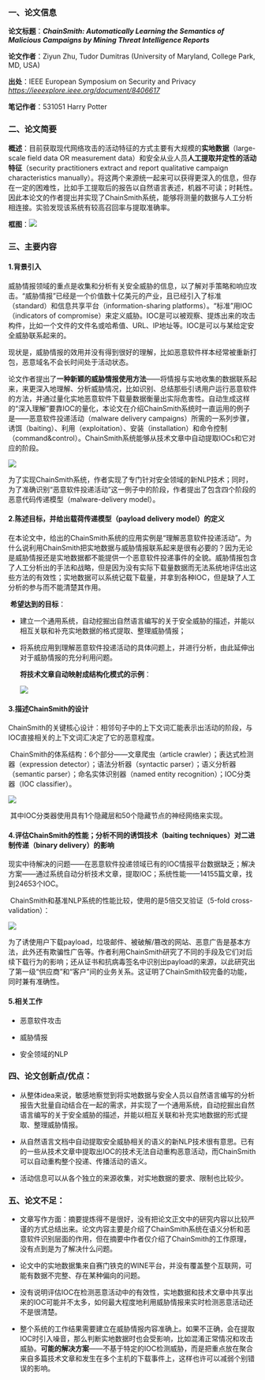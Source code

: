### 一、论文信息

**论文标题**：***ChainSmith: Automatically Learning the Semantics of Malicious Campaigns by Mining Threat Intelligence Reports***

**论文作者**：Ziyun Zhu, Tudor Dumitras (University of Maryland, College Park, MD, USA)

**出处**：IEEE European Symposium on Security and Privacy *https://ieeexplore.ieee.org/document/8406617*

**笔记作者**：531051  Harry Potter

### 二、论文简要

**概述**：目前获取现代网络攻击的活动特征的方式主要有大规模的**实地数据**（large-scale field data OR measurement data）和安全从业人员**人工提取并定性的活动特征**（security practitioners extract and report qualitative campaign characteristics manually）。将这两个来源统一起来可以获得更深入的信息，但存在一定的困难性，比如手工提取后的报告以自然语言表述，机器不可读；时耗性。因此本论文的作者提出并实现了ChainSmith系统，能够将测量的数据与人工分析相连接。实验发现该系统有较高召回率与提取准确率。 

**框图**：![](.\框图.png)

### 三、主要内容

#### 1.背景引入

​		威胁情报领域的重点是收集和分析有关安全威胁的信息，以了解对手策略和响应攻击。“威胁情报”已经是一个价值数十亿美元的产业，且已经引入了标准（standard）和信息共享平台（information-sharing platforms）。“标准”用IOC（indicators of compromise）来定义威胁。IOC是可以被观察、提炼出来的攻击构件，比如一个文件的文件名或哈希值、URL、IP地址等。IOC是可以与某给定安全威胁联系起来的。

​		现状是，威胁情报的效用并没有得到很好的理解，比如恶意软件样本经常被重新打包，恶意域名不会长时间处于活动状态。

​		论文作者提出了**一种新颖的威胁情报使用方法**——将情报与实地收集的数据联系起来，来更深入地理解、分析威胁情况，比如识别、总结那些引诱用户运行恶意软件的方法，并通过量化实地恶意软件下载量数据衡量出实际危害性。自动生成这样的“深入理解”要靠IOC的量化，本论文在介绍ChainSmith系统时一直运用的例子是——恶意软件投递活动（malware delivery campaigns）所需的一系列步骤，诱饵（baiting）、利用（exploitation）、安装（installation）和命令控制（command&control）。ChainSmith系统能够从技术文章中自动提取IOCs和它对应的阶段。

![](.\IOC对应阶段.png)

​		为了实现ChainSmith系统，作者实现了专门针对安全领域的新NLP技术；同时，为了准确识别“恶意软件投递活动”这一例子中的阶段，作者提出了包含四个阶段的恶意代码传递模型（malware-delivery model）。

#### 2.陈述目标，并给出载荷传递模型（payload delivery model）的定义

​		在本论文中，给出的ChainSmith系统的应用实例是“理解恶意软件投递活动”。为什么说利用ChainSmith把实地数据与威胁情报联系起来是很有必要的？因为无论是威胁情报还是实地数据都不能提供一个恶意软件投递事件的全貌。威胁情报包含了人工分析出的手法和战略，但是因为没有实际下载量数据而无法系统地评估出这些方法的有效性；实地数据可以系统记载下载量，并拿到各种IOC，但是缺了人工分析的参与而不能清楚其作用。

​		**希望达到的目标**：

- 建立一个通用系统，自动挖掘出自然语言编写的关于安全威胁的描述，并能以相互关联和补充实地数据的格式提取、整理威胁情报；


- 将系统应用到理解恶意软件投递活动的具体问题上，并进行分析，由此延伸出对于威胁情报的充分利用问题。

  **将技术文章自动映射成结构化模式的示例**：

  ![](.\将技术文章映射成结构化模式的示例.png)

  


#### 3.描述ChainSmith的设计

​		ChainSmith的关键核心设计：相邻句子中的上下文词汇能表示出活动的阶段，与IOC直接相关的上下文词汇决定了它的恶意程度。

​		ChainSmith的体系结构：6个部分——文章爬虫（article crawler）；表达式检测器（expression detector）；语法分析器（syntactic parser）；语义分析器（semantic parser）；命名实体识别器（named entity recognition）；IOC分类器（IOC classifier）。

![](.\系统架构.png)

​		其中IOC分类器使用具有1个隐藏层和50个隐藏节点的神经网络来实现。

#### 4.评估ChainSmith的性能；分析不同的诱饵技术（baiting techniques）对二进制传递（binary delivery）的影响

​		现实中待解决的问题——在恶意软件投递领域已有的IOC情报平台数据缺乏；解决方案——通过系统自动分析技术文章，提取IOC；系统性能——14155篇文章，找到24653个IOC。	

​		ChainSmith和基准NLP系统的性能比较，使用的是5倍交叉验证（5-fold cross-validation）：

![](.\性能比较.png)

​		为了诱使用户下载payload，垃圾邮件、被破解/篡改的网站、恶意广告是基本方法，此外还有欺骗性广告等。作者利用ChainSmith研究了不同的手段及它们对后续下载行为的影响；还从证书和抗病毒签名中识别出payload的来源，以此研究出了第一级“供应商”和“客户”间的业务关系。这证明了ChainSmith较完备的功能，同时兼有准确性。

#### 5.相关工作

- 恶意软件攻击

- 威胁情报

- 安全领域的NLP

### 四、论文创新点/优点：

- 从整体idea来说，敏感地察觉到将实地数据与安全人员以自然语言编写的分析报告大批量自动结合在一起的需求，并实现了一个通用系统，自动挖掘出自然语言编写的关于安全威胁的描述，并能以相互关联和补充实地数据的形式提取、整理威胁情报。

- 从自然语言文档中自动提取安全威胁相关的语义的新NLP技术很有意思。已有的一些从技术文章中提取出IOC的技术无法自动重构恶意活动，而ChainSmith可以自动重构整个投递、传播活动的语义。

- 活动信息可以从各个独立的来源收集，对实地数据的要求、限制也比较少。

### 五、论文不足：

- 文章写作方面：摘要提炼得不是很好，没有把论文正文中的研究内容以比较严谨的方式总结出来。论文内容主要是介绍了ChainSmith系统在语义分析和恶意软件识别层面的作用，但在摘要中作者仅介绍了ChainSmith的工作原理，没有点到是为了解决什么问题。

- 论文中的实地数据集来自赛门铁克的WINE平台，并没有覆盖整个互联网，可能有数据不完整、存在某种偏向的问题。

- 没有说明评估IOC在检测恶意活动中的有效性，实地数据和技术文章中共享出来的IOC可能并不太多，如何最大程度地利用威胁情报来实时检测恶意活动还不是很清楚。

- 整个系统的工作结果需要建立在威胁情报内容准确上。如果不正确，会在提取IOC时引入噪音，那么判断实地数据时也会受影响，比如混淆正常情况和攻击威胁。**可能的解决方案**——不基于特定的IOC检测威胁，而是把重点放在聚合来自多篇技术文章和发生在多个主机的下载事件上，这样也许可以减弱个别错误的影响。







